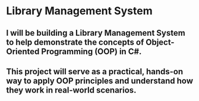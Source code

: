 # Library Management System

## I will be building a Library Management System to help demonstrate the concepts of Object-Oriented Programming (OOP) in C#. 
## This project will serve as a practical, hands-on way to apply OOP principles and understand how they work in real-world scenarios.